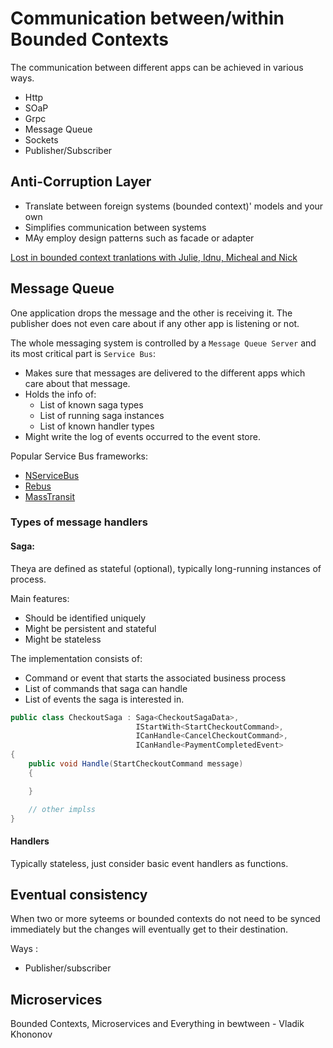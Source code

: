 # Communication between/within Bounded Contexts


The communication between different apps can be achieved in various ways.
- Http
- SOaP
- Grpc
- Message Queue
- Sockets
- Publisher/Subscriber

## Anti-Corruption Layer
- Translate between foreign systems (bounded context)' models and your own
- Simplifies communication between systems
- MAy employ design patterns such as facade or adapter

[Lost in bounded context tranlations with Julie, Idnu, Micheal and Nick](youtu.be/u-5sKvh48-g)

## Message Queue
One application drops the message and the other is receiving it. The publisher does not even care about if any other app is listening or not.

The whole messaging system is controlled by a `Message Queue Server` and its most critical part is `Service Bus`:
- Makes sure that messages are delivered to the different apps which care about that message.
- Holds the info of:
    - List of known saga types
    - List of running saga instances
    - List of known handler types
- Might write the log of events occurred to the event store.

Popular Service Bus frameworks:
- [NServiceBus](particular.net/nservicebus)
- [Rebus](github.com/rebus-org/Rebus)
- [MassTransit](masstransit-project.com)

### Types of message handlers
#### Saga:
Theya are defined as stateful (optional), typically long-running instances of process.

Main features:
- Should be identified uniquely
- Might be persistent and stateful
- Might be stateless

The implementation consists of:
- Command or event that starts the associated business process
- List of commands that saga can handle
- List of events the saga is interested in.

```csharp
public class CheckoutSaga : Saga<CheckoutSagaData>,
                            IStartWith<StartCheckoutCommand>,
                            ICanHandle<CancelCheckoutCommand>,
                            ICanHandle<PaymentCompletedEvent>
{
    public void Handle(StartCheckoutCommand message)
    {

    }

    // other implss
}
```

#### Handlers 
Typically stateless, just consider basic event handlers as functions.

## Eventual consistency
When two or more syteems or bounded contexts do not need to be synced immediately but the changes will eventually get to their destination.

Ways :
- Publisher/subscriber

## Microservices
Bounded Contexts, Microservices and Everything in bewtween - Vladik Khononov